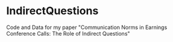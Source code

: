# IndirectQuestions
Code and Data for my paper "Communication Norms in Earnings Conference Calls: The Role of Indirect Questions"
